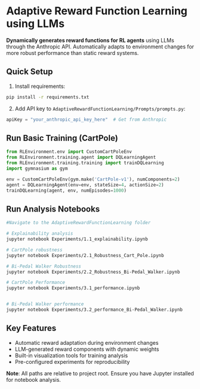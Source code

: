 # Adaptive Reward Function Learning using LLMs  
**Dynamically generates reward functions for RL agents** using LLMs through the Anthropic API. Automatically adapts to environment changes for more robust performance than static reward systems.  

## Quick Setup  
1. Install requirements:  
```bash  
pip install -r requirements.txt  
```

2. Add API key to `AdaptiveRewardFunctionLearning/Prompts/prompts.py`:
```python
apiKey = "your_anthropic_api_key_here"  # Get from Anthropic  
```

## Run Basic Training (CartPole)
```python
from RLEnvironment.env import CustomCartPoleEnv  
from RLEnvironment.training.agent import DQLearningAgent  
from RLEnvironment.training.training import trainDQLearning  
import gymnasium as gym  

env = CustomCartPoleEnv(gym.make('CartPole-v1'), numComponents=2)  
agent = DQLearningAgent(env=env, stateSize=4, actionSize=2)  
trainDQLearning(agent, env, numEpisodes=1000)  
```

## Run Analysis Notebooks
```bash
#Navigate to the AdaptiveRewardFunctionLearning folder

# Explainability analysis  
jupyter notebook Experiments/1.1_explainability.ipynb  

# CartPole robustness  
jupyter notebook Experiments/2.1_Robustness_Cart_Pole.ipynb

# Bi-Pedal Walker Robustness
jupyter notebook Experiments/2.2_Robustness_Bi-Pedal_Walker.ipynb

# CartPole Performance
jupyter notebook Experiments/3.1_performance.ipynb


# Bi-Pedal Walker performance  
jupyter notebook Experiments/3.2_performance_Bi-Pedal_Walker.ipynb  
```

## Key Features
* Automatic reward adaptation during environment changes
* LLM-generated reward components with dynamic weights
* Built-in visualization tools for training analysis
* Pre-configured experiments for reproducibility

**Note**: All paths are relative to project root. Ensure you have Jupyter installed for notebook analysis.